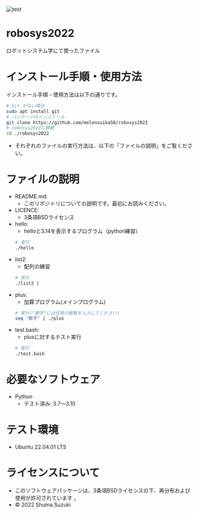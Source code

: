 
![test](https://github.com/melonsuika58/robosys2022/actions/workflows/test.yml/badge.svg)

# robosys2022
ロボットシステム学にて使ったファイル

# インストール手順・使用方法
インストール手順・使用方法は以下の通りです。

```sh
# Git がない場合
sudo apt install git
# パッケージのインストール
git clone https://github.com/melonsuika58/robosys2022
# robosys2022に移動
cd ./robosys2022
```
* それぞれのファイルの実行方法は、以下の「ファイルの説明」をご覧ください。

# ファイルの説明
* README.md:
  * このリポジトリについての説明です。最初にお読みください。
* LICENCE:
  * 3条項BSDライセンス
* hello:
  * helloと3.14を表示するプログラム（python練習）
  ```sh
  # 実行
  ./hello
  ```
* list2:
  * 配列の練習
  ```sh
  # 実行
  ./list2 |
  ```
* plus:
  * 加算プログラム(メインプログラム)
  ```sh
  # 実行("数字"には任意の整数を入力してください)
  seq "数字" | ./plus
  ```
* test.bash:
  * plusに対するテスト実行
  ```sh
  # 実行
  ./test.bash
  ```

# 必要なソフトウェア
* Python
  * テスト済み: 3.7～3.10

# テスト環境
* Ubuntu 22.04.01 LTS

# ライセンスについて
* このソフトウェアパッケージは、3条項BSDライセンスの下、再分布および使用が許可されています
。
* © 2022 Shuma Suzuki
